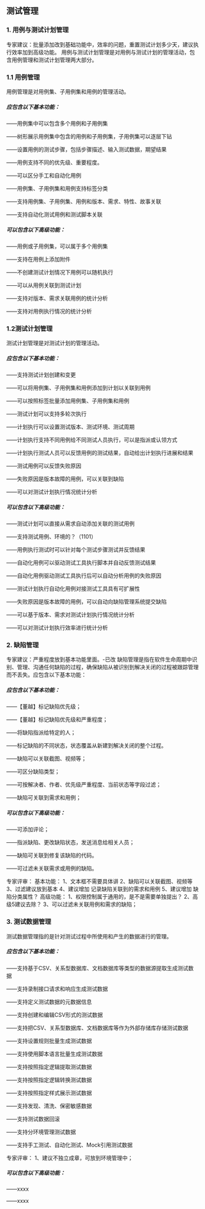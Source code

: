 ## 测试管理

### 1. 用例与测试计划管理

专家建议：批量添加改到基础功能中，效率的问题，重置测试计划多少天，建议执行效率加到高级功能。
用例与测试计划管理是对用例与测试计划的管理活动，包含用例管理和测试计划管理两大部分。

### 1.1 用例管理

用例管理是对用例集、子用例集和用例的管理活动。

##### 应包含以下基本功能：

——用例集中可以包含多个用例和子用例集

——树形展示用例集中包含的用例和子用例集，子用例集可以逐层下钻

——设置用例的测试步骤，包括步骤描述、输入测试数据，期望结果

——用例支持不同的优先级、重要程度。

——可以区分手工和自动化用例

——用例集、子用例集和用例支持标签分类

——支持用例集、子用例集、用例和版本、需求、特性、故事关联

——支持自动化测试用例和测试脚本关联

##### 可以包含以下高级功能：

——用例或子用例集，可以属于多个用例集

——支持在用例上添加附件

——不创建测试计划情况下用例可以随机执行

——可以从用例关联到测试计划

——支持对版本、需求关联用例的统计分析

——支持对用例执行情况的统计分析

### 1.2测试计划管理

测试计划管理是对测试计划的管理活动。

##### 应包含以下基本功能：

——支持测试计划创建和变更

——可以将用例集、子用例集和用例添加到计划以关联到用例

——可以按照标签批量添加用例集、子用例集和用例

——测试计划可以支持多轮次执行

——计划执行可以设置测试版本、测试环境、测试周期

——计划执行支持不同用例给不同测试人员执行，可以是指派或认领方式

——计划执行测试人员可以反馈用例的测试结果，自动给出计划执行进展和结果

——测试用例可以反馈失败原因

——失败原因是版本故障的用例，可以关联到缺陷

——可以对测试计划执行情况统计分析

##### 可以包含以下高级功能：

——测试计划可以直接从需求自动添加关联的测试用例

——支持测试用例、环境的？（1101）

——用例执行测试时可以针对每个测试步骤测试并反馈结果

——自动化用例可以驱动测试工具执行脚本并自动反馈测试结果

——自动化用例驱动测试工具执行后可以自动分析用例的失败原因

——测试计划执行自动化用例对接测试工具具有可扩展性

——失败原因是版本故障的用例，可以自动向缺陷管理系统提交缺陷

——可以基于版本、需求对测试计划执行情况统计分析

——可以对测试计划执行效率进行统计分析

### 2. 缺陷管理

专家建议：严重程度放到基本功能里面。-已改
缺陷管理是指在软件生命周期中识别、管理、沟通任何缺陷的过程，确保缺陷从被识别到解决关闭的过程被跟踪管理而不丢失。应包含以下基本功能：

##### 应包含以下基本功能：
——【董越】标记缺陷优先级；

——【董越】标记缺陷优先级和严重程度；

——将缺陷指派给特定的人；

——标记缺陷的不同状态，状态覆盖从新建到解决关闭的整个过程。

——缺陷可以关联截图、视频等；

——可区分缺陷类型；

——可按解决者、作者、优先级严重程度、当前状态等字段过滤；

——缺陷可关联到需求和用例；

##### 可以包含以下高级功能：

——可添加评论；

——指派缺陷、更改缺陷状态，发送消息给相关人员；

——缺陷可关联到修复该缺陷的代码。

——可过滤未关联需求或用例的缺陷。

专家评审：
基本功能：
1、文本框不需要具体讲
2、缺陷可以关联截图、视频等
3、过滤建议放到基本
4、建议增加 记录缺陷关联到的需求和用例
5、建议增加 缺陷分类属性？
高级功能：
1、权限控制属于通用的，是不是需要单独提出？
2、高级5建议去除？
3、可以过滤未关联用例和需求的缺陷； 

### 3. 测试数据管理

测试数据管理指的是针对测试过程中所使用和产生的数据进行的管理。

##### 应包含以下基本功能：

——支持基于CSV、关系型数据库、文档数据库等类型的数据源提取生成测试数据

——支持录制接口请求和响应生成测试数据

——支持定义测试数据的元数据信息

——支持创建和编辑CSV形式的测试数据

——支持把CSV、关系型数据库、文档数据库等作为外部存储库存储测试数据

——支持设置规则批量生成测试数据

——支持使用脚本语言批量生成测试数据

——支持按照指定逻辑提取测试数据

——支持按照指定逻辑转换测试数据

——支持按照指定样式展示测试数据

——支持发现、清洗、保密敏感数据

——支持测试数据回滚

——支持分环境管理测试数据

——支持手工测试、自动化测试、Mock引用测试数据

专家评审：
1、建议不独立成章，可放到环境管理中；

##### 可以包含以下高级功能：

——xxxx

——xxxx
